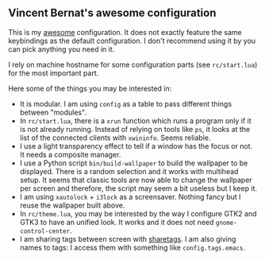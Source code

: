 Vincent Bernat's awesome configuration
--------------------------------------

This is my [awesome](http://awesome.naquadah.org) configuration. It
does not exactly feature the same keybindings as the default
configuration. I don't recommend using it by you can pick anything you
need in it.

I rely on machine hostname for some configuration parts (see
`rc/start.lua`) for the most important part.

Here some of the things you may be interested in:

 - It is modular. I am using `config` as a table to pass different
   things between "modules".
 - In `rc/start.lua`, there is a `xrun` function which runs a program
   only if it is not already running. Instead of relying on tools like
   `ps`, it looks at the list of the connected clients with
   `xwininfo`. Seems reliable.
 - I use a light transparency effect to tell if a window has the focus
   or not. It needs a composite manager.
 - I use a Python script `bin/build-wallpaper` to build the wallpaper
   to be displayed. There is a random selection and it works with
   multihead setup. It seems that classic tools are now able to change
   the wallpaper per screen and therefore, the script may seem a bit
   useless but I keep it.
 - I am using `xautolock` + `i3lock` as a screensaver. Nothing fancy
   but I reuse the wallpaper built above.
 - In `rc/theme.lua`, you may be interested by the way I configure
   GTK2 and GTK3 to have an unified look. It works and it does not
   need `gnome-control-center`.
 - I am sharing tags between screen with
   [sharetags](http://awesome.naquadah.org/wiki/Shared_tags). I am
   also giving names to tags: I access them with something like
   `config.tags.emacs`.
